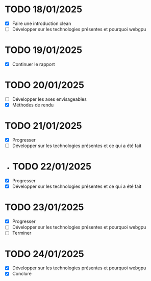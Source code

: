 # TODO 18/01/2025
- [x] Faire une introduction clean
- [ ] Développer sur les technologies présentes et pourquoi webgpu

# TODO 19/01/2025
- [x] Continuer le rapport

# TODO 20/01/2025
- [ ] Développer les axes envisageables
- [x] Méthodes de rendu

# TODO 21/01/2025
- [x] Progresser
- [ ] Développer sur les technologies présentes et ce qui a été fait

- # TODO 22/01/2025
- [x] Progresser
- [x] Développer sur les technologies présentes et ce qui a été fait

# TODO 23/01/2025
- [x] Progresser
- [ ] Développer sur les technologies présentes et pourquoi webgpu
- [ ] Terminer

# TODO 24/01/2025
- [x] Développer sur les technologies présentes et pourquoi webgpu
- [x] Conclure